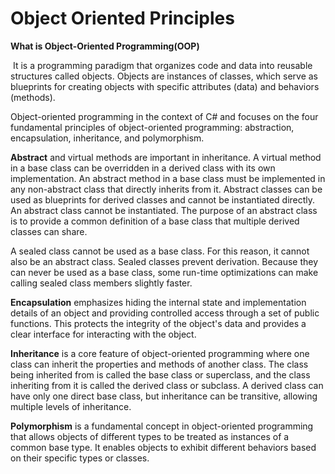 # Object Oriented Principles

**What is Object-Oriented Programming(OOP)**

 It is a programming paradigm that organizes code and data into reusable structures called objects. Objects are instances of classes, which serve as blueprints for creating objects with specific attributes (data) and behaviors (methods).




Object-oriented programming in the context of C# and focuses on the four fundamental principles of object-oriented programming: abstraction, encapsulation, inheritance, and polymorphism.

**Abstract** and virtual methods are important in inheritance. A virtual method in a base class can be overridden in a derived class with its own implementation. An abstract method in a base class must be implemented in any non-abstract class that directly inherits from it. Abstract classes can be used as blueprints for derived classes and cannot be instantiated directly. An abstract class cannot be instantiated. The purpose of an abstract class is to provide a common definition of a base class that multiple derived classes can share.

A sealed class cannot be used as a base class. For this reason, it cannot also be an abstract class. Sealed classes prevent derivation. Because they can never be used as a base class, some run-time optimizations can make calling sealed class members slightly faster.


**Encapsulation** emphasizes hiding the internal state and implementation details of an object and providing controlled access through a set of public functions. This protects the integrity of the object's data and provides a clear interface for interacting with the object.

**Inheritance** is a core feature of object-oriented programming where one class can inherit the properties and methods of another class. The class being inherited from is called the base class or superclass, and the class inheriting from it is called the derived class or subclass. A derived class can have only one direct base class, but inheritance can be transitive, allowing multiple levels of inheritance.

**Polymorphism** is a fundamental concept in object-oriented programming that allows objects of different types to be treated as instances of a common base type. It enables objects to exhibit different behaviors based on their specific types or classes.
